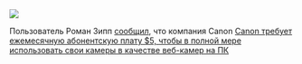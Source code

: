 <!--2025-01-18 14:30:41-->
<div class="yb">
  <div class="rss smaller1 habr"><img src="https://habrastorage.org/getpro/habr/upload_files/034/431/0eb/0344310eb6c5bf3c2a6d3a9fc6b143fb.jpg" /><p>Пользователь Роман Зипп <a href="https://romanzipp.com/blog/no-you-cant-use-your-6299-canon-camera-as-a-webcam" rel="noopener noreferrer nofollow">сообщил</a>, что компания Canon <a href="https://news.ycombinator.com/item?id=42735393" rel="noopener noreferrer... <br><a class="light" href="https://habr.com/ru/news/874624/?utm_source=habrahabr&utm_medium=rss&utm_campaign=874624">Canon требует ежемесячную абонентскую плату $5, чтобы в полной мере использовать свои камеры в качестве веб-камер на ПК</a></div>
</div>
